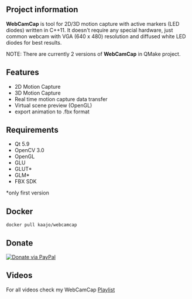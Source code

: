 ## Project information
**WebCamCap** is tool for 2D/3D motion capture with active markers (LED diodes) written in C++11. It doesn't require any special hardware, just common webcam with VGA (640 x 480) resolution and diffused white LED diodes for best results.

NOTE: There are currently 2 versions of **WebCamCap** in QMake project.

## Features
- 2D Motion Capture
- 3D Motion Capture
- Real time motion capture data transfer
- Virtual scene preview (OpenGL)
- export animation to .fbx format

## Requirements
- Qt 5.9
- OpenCV 3.0
- OpenGL
- GLU
- GLUT*
- GLM*
- FBX SDK

*only first version

## Docker
```
docker pull kaajo/webcamcap
```

## Donate
[![Donate via PayPal](https://www.paypalobjects.com/en_US/GB/i/btn/btn_donateCC_LG.gif)](https://www.paypal.com/cgi-bin/webscr?cmd=_donations&business=kajo8246%40azet%2esk&lc=SK&item_name=WebCamCap&currency_code=EUR&bn=PP%2dDonationsBF%3abtn_donateCC_LG%2egif%3aNonHosted)

## Videos
For all videos check my WebCamCap [Playlist](https://www.youtube.com/playlist?list=PL06R3YeyHsEbsVQlwZ6-BCoW4DKWrXiek)

